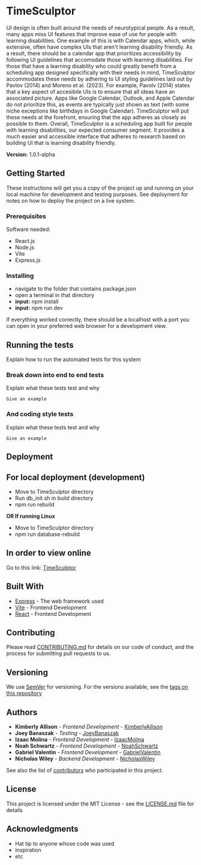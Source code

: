 # TimeSculptor
UI design is often built around the needs of neurotypical people. As a result, many apps miss UI features that improve ease of use for people with learning disabilities. One example of this is with Calendar apps, which, while extensive, often have complex UIs that aren't learning disability friendly. As a result, there should be a calendar app that prioritizes accessibility by following UI guidelines that accomodate those with learning disabilities. For those that have a learning disability who could greatly benefit from a scheduling app designed specifically with their needs in mind, TimeSculptor accommodates these needs by adhering to UI styling guidelines laid out by Pavlov (2014) and Moreno et al. (2023). For example, Pavolv (2014) states that a key aspect of accesibile UIs is to ensure that all ideas have an associated picture. Apps like Google Calendar, Outlook, and Apple Calendar do not prioritize this, as events are typically just shown as text (with some niche exceptions like birthdays in Google Calendar). TimeSculptor will put these needs at the forefront, ensuring that the app adheres as closely as possible to them. Overall, TimeSculptor is a scheduling app built for people with learning disabilities, our expected consumer segment. It provides a much easier and accessible interface that adheres to research based on building UI that is learning disability friendly.

**Version:** 1.0.1-alpha

## Getting Started

These instructions will get you a copy of the project up and running on your local machine for development and testing purposes. See deployment for notes on how to deploy the project on a live system.

### Prerequisites

Software needed:

- React.js
- Node.js
- Vite
- Express.js

### Installing

- navigate to the folder that contains package.json
- open a terminal in that directory
- **input:** npm install
- **input:** npm run dev

If everything worked correctly, there should be a localhost with a port you can open in your preferred web browser for a development view.

## Running the tests

Explain how to run the automated tests for this system

### Break down into end to end tests

Explain what these tests test and why

```
Give an example
```

### And coding style tests

Explain what these tests test and why

```
Give an example
```

## Deployment

## For local deployment (development)

- Move to TimeSculptor directory
- Run db_init.sh in build directory
- npm run rebuild

**OR If running Linux**

- Move to TimeSculptor directory
- npm run database-rebuild

## In order to view online

Go to this link: [TimeSculptor](http://enginick.com:9696/)

## Built With

* [Express](https://expressjs.com/) - The web framework used
* [Vite](https://vitejs.dev/) - Frontend Development
* [React](https://react.dev/) - Frontend Development

## Contributing

Please read [CONTRIBUTING.md](https://github.com/nickw409/TimeSculptor/blob/main/CONTRIBUTING.md) for details on our code of conduct, and the process for submitting pull requests to us.

## Versioning

We use [SemVer](http://semver.org/) for versioning. For the versions available, see the [tags on this repository](https://github.com/nickw409/TimeSculptor/tags)

## Authors

* **Kimberly Allison** - *Frontend Development* - [KimberlyAllison](https://github.com/kimberlyrallison)
* **Joey Banaszak** - *Testing* - [JoeyBanaszak](https://github.com/Joey-Banaszak)
* **Izaac Molina** - *Frontend Development* - [IzaacMolina](https://github.com/IzMo2000)
* **Noah Schwartz** - *Frontend Development* - [NoahSchwartz](https://github.com/noschwa)
* **Gabriel Valentin** - *Frontend Development* - [GabrielValentin](https://github.com/gmv53)
* **Nicholas Wiley** - *Backend Development* - [NicholasWiley](https://github.com/nickw409)

See also the list of [contributors](https://github.com/nickw409/TimeSculptor/graphs/contributors) who participated in this project.

## License

This project is licensed under the MIT License - see the [LICENSE.md](LICENSE.md) file for details

## Acknowledgments

* Hat tip to anyone whose code was used
* Inspiration
* etc
